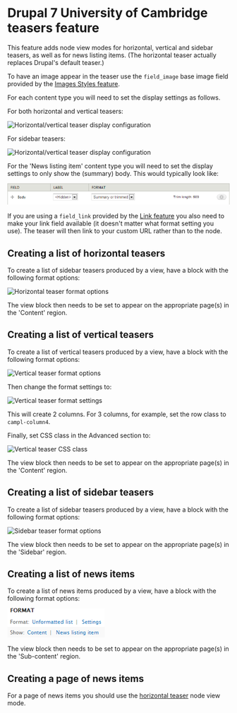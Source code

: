 Drupal 7 University of Cambridge teasers feature
================================================

This feature adds node view modes for horizontal, vertical and sidebar teasers, as well as for news listing items. (The horizontal teaser actually replaces Drupal's default teaser.)

To have an image appear in the teaser use the `field_image` base image field provided by the [Images Styles feature](https://github.com/misd-service-development/drupal-feature-image-styles).

For each content type you will need to set the display settings as follows.

For both horizontal and vertical teasers:

![Horizontal/vertical teaser display configuration](doc/horizontal_vertical_display.png)

For sidebar teasers:

![Horizontal/vertical teaser display configuration](doc/sidebar_display.png)

For the 'News listing item' content type you will need to set the display settings to only show the (summary) body. This would typically look like:

![News listing item display configuration](doc/news_listing_item_display.png)

If you are using a `field_link` provided by the [Link feature](https://github.com/misd-service-development/drupal-feature-link) you also need to make your link field available (it doesn't matter what format setting you use). The teaser will then link to your custom URL rather than to the node.

Creating a list of horizontal teasers
-------------------------------------

To create a list of sidebar teasers produced by a view, have a block with the following format options:

![Horizontal teaser format options](doc/horizontal_view_format.png)

The view block then needs to be set to appear on the appropriate page(s) in the 'Content' region.

Creating a list of vertical teasers
-----------------------------------

To create a list of vertical teasers produced by a view, have a block with the following format options:

![Vertical teaser format options](doc/vertical_view_format.png)

Then change the format settings to:

![Vertical teaser format settings](doc/vertical_view_style_options.png)

This will create 2 columns. For 3 columns, for example, set the row class to `campl-column4`.

Finally, set CSS class in the Advanced section to:

![Vertical teaser CSS class](doc/vertical_view_advanced_css.png)

The view block then needs to be set to appear on the appropriate page(s) in the 'Content' region.

Creating a list of sidebar teasers
----------------------------------

To create a list of sidebar teasers produced by a view, have a block with the following format options:

![Sidebar teaser format options](doc/sidebar_view_format.png)

The view block then needs to be set to appear on the appropriate page(s) in the 'Sidebar' region.

Creating a list of news items
-----------------------------

To create a list of news items produced by a view, have a block with the following format options:

![Format options](doc/news_listing_item_view_format.png)

The view block then needs to be set to appear on the appropriate page(s) in the 'Sub-content' region.

Creating a page of news items
---------------------------

For a page of news items you should use the [horizontal teaser](https://github.com/misd-service-development/drupal-feature-teasers) node view mode.
